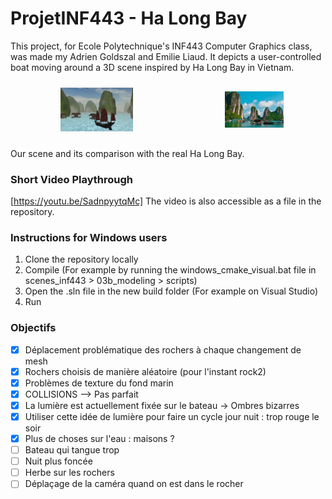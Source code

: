 # ProjetINF443 - Ha Long Bay
This project, for Ecole Polytechnique's INF443 Computer Graphics class, was made my Adrien Goldszal and Emilie Liaud. It depicts a user-controlled boat moving around a 3D scene inspired by Ha Long Bay in Vietnam. 

<div style="display: flex; justify-content: space-around; align-items: center;">
  <figure style="margin: 10px; text-align: center;">
    <img src="INF443_Scene_Image.png" alt="Our Scene" style="width: 45%;">
  </figure>
  <figure style="margin: 10px; text-align: center;">
    <img src="ha-long-bay-in-vietnam.jpg" alt="Reality" style="width: 45%;">
  </figure>
</div>

Our scene and its comparison with the real Ha Long Bay.

### Short Video Playthrough

[https://youtu.be/SadnpyytqMc]
The video is also accessible as a file in the repository. 

### Instructions for Windows users
1) Clone the repository locally
2) Compile (For example by running the windows_cmake_visual.bat file in scenes_inf443 > 03b_modeling > scripts)
3) Open the .sln file in the new build folder (For example on Visual Studio)
4) Run 

### Objectifs
- [X] Déplacement problématique des rochers à chaque changement de mesh
- [X] Rochers choisis de manière aléatoire (pour l'instant rock2)
- [X] Problèmes de texture du fond marin
- [X] COLLISIONS --> Pas parfait
- [X] La lumière est actuellement fixée sur le bateau -> Ombres bizarres
- [X] Utiliser cette idée de lumière pour faire un cycle jour nuit : trop rouge le soir
- [X] Plus de choses sur l'eau :  maisons ?
- [ ] Bateau qui tangue trop
- [ ] Nuit plus foncée
- [ ] Herbe sur les rochers
- [ ] Déplaçage de la caméra quand on est dans le rocher
